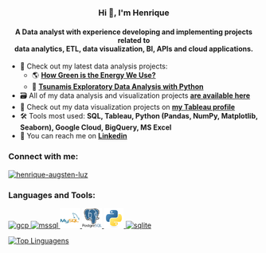 <h3 align="center">Hi 👋, I'm Henrique</h3>
<h4 align="center"> A Data analyst with experience developing and implementing projects related to
<br>data analytics, ETL, data visualization, BI, APIs and cloud applications.</h4>

* 🔭 Check out my latest data analysis projects: 
  - 🌎 **[How Green is the Energy We Use?](https://github.com/hafluz/data-insights)** 
  - 🌊 **[Tsunamis Exploratory Data Analysis with Python](https://github.com/hafluz/data_python)**
* 🗃️ All of my data analysis and visualization projects **[are available here](https://github.com/hafluz?tab=repositories)**
* 📐 Check out my data visualization projects on **[my Tableau profile](https://public.tableau.com/views/GlobalEnergyConsumptionDashboard/HOWGREENISTHEENERGYWEUSE?:language=pt-BR&publish=yes&:display_count=n&:origin=viz_share_link)**
* 🛠️ Tools most used: **SQL, Tableau, Python (Pandas, NumPy, Matplotlib, Seaborn), Google Cloud, BigQuery, MS Excel**
* 📮 You can reach me on **[Linkedin](https://www.linkedin.com/in/henrique-augsten)**

<h3 align="left">Connect with me:</h3>
<p align="left">
<a href="https://www.linkedin.com/in/henrique-augsten" target="blank"><img align="center" src="https://raw.githubusercontent.com/rahuldkjain/github-profile-readme-generator/master/src/images/icons/Social/linked-in-alt.svg" alt="henrique-augsten-luz" height="30" width="40" /></a>
</p>


<h3 align="left">Languages and Tools:</h3>
<p align="left"> <a href="https://cloud.google.com" target="_blank" rel="noreferrer"> <img src="https://www.vectorlogo.zone/logos/google_cloud/google_cloud-icon.svg" alt="gcp" width="40" height="40"/> </a> <a href="https://www.microsoft.com/en-us/sql-server" target="_blank" rel="noreferrer"> <img src="https://www.svgrepo.com/show/303229/microsoft-sql-server-logo.svg" alt="mssql" width="40" height="40"/> </a> <a href="https://www.mysql.com/" target="_blank" rel="noreferrer"> <img src="https://raw.githubusercontent.com/devicons/devicon/master/icons/mysql/mysql-original-wordmark.svg" alt="mysql" width="40" height="40"/> </a> <a href="https://www.postgresql.org" target="_blank" rel="noreferrer"> <img src="https://raw.githubusercontent.com/devicons/devicon/master/icons/postgresql/postgresql-original-wordmark.svg" alt="postgresql" width="40" height="40"/> </a> <a href="https://www.python.org" target="_blank" rel="noreferrer"> <img src="https://raw.githubusercontent.com/devicons/devicon/master/icons/python/python-original.svg" alt="python" width="40" height="40"/> </a> <a href="https://www.sqlite.org/" target="_blank" rel="noreferrer"> <img src="https://www.vectorlogo.zone/logos/sqlite/sqlite-icon.svg" alt="sqlite" width="40" height="40"/> </a> </p>

[![Top Linguagens](https://github-readme-stats.vercel.app/api/top-langs/?username=hafluz&layout=compact)](https://github.com/anuraghazra/github-readme-stats)
